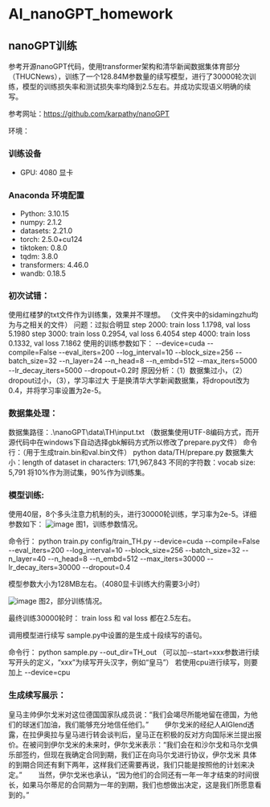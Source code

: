 # AI_nanoGPT_homework

## nanoGPT训练
参考开源nanoGPT代码，使用transformer架构和清华新闻数据集体育部分（THUCNews），训练了一个128.84M参数量的续写模型，进行了30000轮次训练，模型的训练损失率和测试损失率均降到2.5左右。并成功实现语义明确的续写。

参考网址：https://github.com/karpathy/nanoGPT

环境：
### 训练设备
- GPU: 4080 显卡

### Anaconda 环境配置
- Python: 3.10.15
- numpy: 2.1.2
- datasets: 2.21.0
- torch: 2.5.0+cu124
- tiktoken: 0.8.0
- tqdm: 3.8.0
- transformers: 4.46.0
- wandb: 0.18.5


### 初次试错：
使用红楼梦的txt文件作为训练集，效果并不理想。
（文件夹中的sidamingzhu均为与之相关的文件）
问题：过拟合明显
step 2000: train loss 1.1798, val loss 5.1980
step 3000: train loss 0.2954, val loss 6.4054
step 4000: train loss 0.1332, val loss 7.1862
使用的训练参数如下：
--device=cuda --compile=False --eval_iters=200 --log_interval=10 --block_size=256 --batch_size=32 --n_layer=24 --n_head=8 --n_embd=512 --max_iters=5000 --lr_decay_iters=5000 --dropout=0.2时
原因分析：（1）数据集过小，（2）dropout过小，（3），学习率过大
于是换清华大学新闻数据集，将dropout改为0.4，并将学习率设置为2e-5。

### 数据集处理：
数据集路径：.\nanoGPT\data\TH\input.txt
（数据集使用UTF-8编码方式，而开源代码中在windows下自动选择gbk解码方式所以修改了prepare.py文件）
命令行：（用于生成train.bin和val.bin文件）
python data/TH/prepare.py
数据集大小：length of dataset in characters: 171,967,843
不同的字符数：vocab size: 5,791
将10%作为测试集，90%作为训练集。

### 模型训练:
使用40层，8个多头注意力机制的头，进行30000轮训练，学习率为2e-5。详细参数如下：
![image](https://github.com/user-attachments/assets/59d66458-ec2a-4d84-be36-b20e5c7bf9f6)
图1，训练参数情况。

命令行：
python train.py config/train_TH.py --device=cuda --compile=False --eval_iters=200 --log_interval=10 --block_size=256 --batch_size=32 --n_layer=40 --n_head=8 --n_embd=512 --max_iters=30000 --lr_decay_iters=30000 --dropout=0.4


模型参数大小为128MB左右。（4080显卡训练大约需要3小时）

![image](https://github.com/user-attachments/assets/3fcb9663-a80a-42d3-892e-420f6d896bd7)
图2，部分训练情况。

最终训练30000轮时：
train loss 和 val loss 都在2.5左右。

调用模型进行续写
sample.py中设置的是生成十段续写的语句。

命令行：
python sample.py --out_dir=TH_out
（可以加--start=xxx参数进行续写开头的定义，“xxx”为续写开头汉字，例如“皇马”）
若使用cpu进行续写，则要加上
--device=cpu


### 生成续写展示：
皇马主帅伊尔戈米对这位德国国家队成员说：“我们会竭尽所能地留在德国，为他们的球迷们加油，我们能够充分地信任他们。”
　　伊尔戈米的经纪人AIGlend透露，在拉伊奥拉与皇马进行转会谈判后，皇马正在积极的反对方向国际米兰提出报价。在被问到伊尔戈米的未来时，伊尔戈米表示：“我们会在和沙尔戈和马尔戈俱乐部签约，但现在我确定合同到期，我们正在向马尔戈进行协议，伊尔戈米 具体的到期合同还有剩下两年，这样我们还需要再说，我们只能是按照他的计划来决定。”
　　当然，伊尔戈米也承认，“因为他们的合同还有一年一年才结束的时间很长，如果马尔蒂尼的合同期为一年的到期，我们也想做出决定，这是我们所愿意看到的。”


